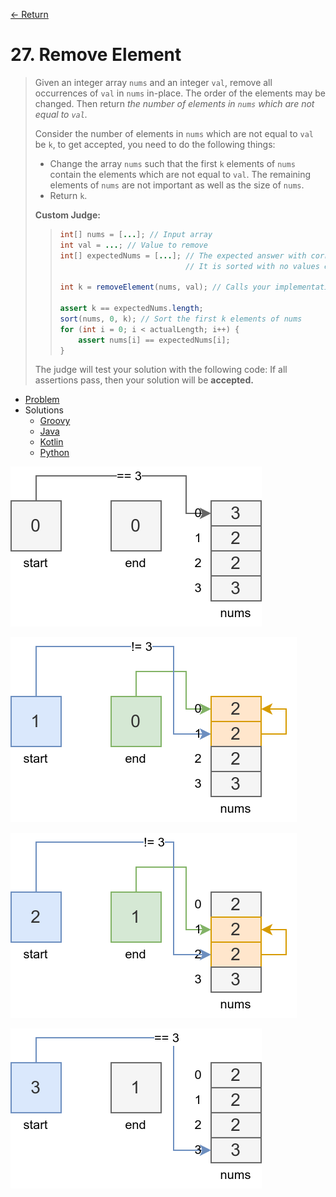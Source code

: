 [&larr; Return](https://hanggrian.github.io/grind-leetcode/)

# 27. Remove Element

> Given an integer array `nums` and an integer `val`, remove all occurrences of
  `val` in `nums` in-place. The order of the elements may be changed. Then
  return *the number of elements in `nums` which are not equal to `val`.*
>
> Consider the number of elements in `nums` which are not equal to `val` be `k`,
  to get accepted, you need to do the following things:
>
> - Change the array `nums` such that the first `k` elements of `nums` contain
    the elements which are not equal to `val`. The remaining elements of `nums`
    are not important as well as the size of `nums`.
> - Return `k`.
>
> **Custom Judge:**
>
> > ```java
> > int[] nums = [...]; // Input array
> > int val = ...; // Value to remove
> > int[] expectedNums = [...]; // The expected answer with correct length.
> >                             // It is sorted with no values equaling val.
> >
> > int k = removeElement(nums, val); // Calls your implementation
> >
> > assert k == expectedNums.length;
> > sort(nums, 0, k); // Sort the first k elements of nums
> > for (int i = 0; i < actualLength; i++) {
> >     assert nums[i] == expectedNums[i];
> > }
> > ```
>
> The judge will test your solution with the following code:
> If all assertions pass, then your solution will be **accepted.**

- [Problem](https://leetcode.com/problems/remove-element/)
- Solutions
  - [Groovy](https://github.com/hanggrian/grind-leetcode/blob/main/groovy/src/main/groovy/problems1_100/RemoveElement.groovy)
  - [Java](https://github.com/hanggrian/grind-leetcode/blob/main/java/src/main/java/problems1_100/RemoveElement.java)
  - [Kotlin](https://github.com/hanggrian/grind-leetcode/blob/main/kotlin/src/main/kotlin/problems1_100/RemoveElement.kt)
  - [Python](https://github.com/hanggrian/grind-leetcode/blob/main/python/src/problems1_100/remove_element.py)

![](https://github.com/hanggrian/grind-leetcode/raw/assets/problems1_100/remove-element1.svg)

![](https://github.com/hanggrian/grind-leetcode/raw/assets/problems1_100/remove-element2.svg)

![](https://github.com/hanggrian/grind-leetcode/raw/assets/problems1_100/remove-element3.svg)

![](https://github.com/hanggrian/grind-leetcode/raw/assets/problems1_100/remove-element4.svg)
